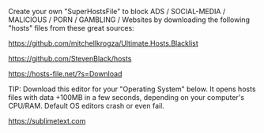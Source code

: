 Create your own "SuperHostsFile" to block ADS / SOCIAL-MEDIA / MALICIOUS / PORN / GAMBLING / Websites by downloading the following "hosts" files from these great sources:

https://github.com/mitchellkrogza/Ultimate.Hosts.Blacklist

https://github.com/StevenBlack/hosts

https://hosts-file.net/?s=Download

TIP: Download this editor for your "Operating System" below. It opens hosts files with data +100MB in a few seconds, depending on your computer's CPU/RAM. Default OS editors crash or even fail.

https://sublimetext.com
